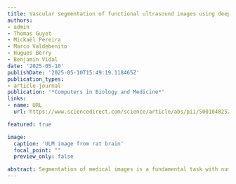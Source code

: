 ```yaml
---
title: Vascular segmentation of functional ultrasound images using deep learning
authors:
- admin
- Thomas Guyet
- Mickaël Pereira
- Marco Valdebenito
- Hugues Berry
- Benjamin Vidal
date: '2025-05-10'
publishDate: '2025-05-10T15:49:19.118465Z'
publication_types:
- article-journal
publication: '*Computers in Biology and Medicine*'
links:
- name: URL
  url: https://www.sciencedirect.com/science/article/abs/pii/S0010482525007280

featured: true

image:
  caption: 'ULM image from rat brain'
  focal_point: ""
  preview_only: false

abstract: Segmentation of medical images is a fundamental task with numerous applications. While MRI, CT, and PET modalities have significantly benefited from deep learning segmentation techniques, more recent modalities, like functional ultrasound (fUS), have seen limited progress. fUS is a non invasive imaging method that measures changes in cerebral blood volume (CBV) with high spatio-temporal resolution. However, distinguishing arterioles from venules in fUS is challenging due to opposing blood flow directions within the same pixel. Ultrasound localization microscopy (ULM) can enhance resolution by tracking microbubble contrast agents but is invasive, and lacks dynamic CBV quantification. In this paper, we introduce the first deep learning-based application for fUS image segmentation, capable of differentiating signals based on vertical flow direction (upward vs. downward), using ULM-based automatic annotation, and enabling dynamic CBV quantification. In the cortical vasculature, this distinction in flow direction provides a proxy for differentiating arteries from veins. We evaluate various UNet architectures on fUS images of rat brains, achieving competitive segmentation performance, with 90% accuracy, a 71% F1 score, and an IoU of 0.59, using only 100 temporal frames from a fUS stack. These results are comparable to those from tubular structure segmentation in other imaging modalities. Additionally, models trained on resting-state data generalize well to images captured during visual stimulation, highlighting robustness. Although it does not reach the full granularity of ULM, the proposed method provides a practical, non-invasive and cost-effective solution for inferring flow direction—particularly valuable in scenarios where ULM is not available or feasible. Our pipeline shows high linear correlation coefficients between signals from predicted and actual compartments, showcasing its ability to accurately capture blood flow dynamics.
---
```

